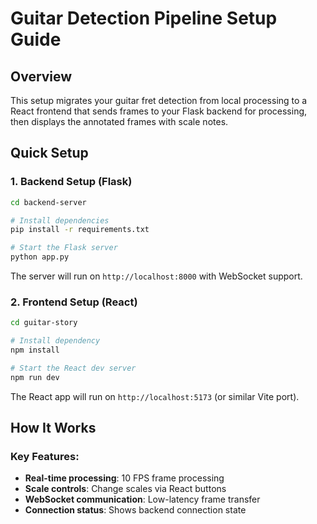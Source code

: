 # Guitar Detection Pipeline Setup Guide

## Overview
This setup migrates your guitar fret detection from local processing to a React frontend that sends frames to your Flask backend for processing, then displays the annotated frames with scale notes.

## Quick Setup

### 1. Backend Setup (Flask)
```bash
cd backend-server

# Install dependencies
pip install -r requirements.txt

# Start the Flask server
python app.py
```

The server will run on `http://localhost:8000` with WebSocket support.

### 2. Frontend Setup (React)
```bash 
cd guitar-story

# Install dependency
npm install 

# Start the React dev server
npm run dev
```

The React app will run on `http://localhost:5173` (or similar Vite port).

## How It Works

### Key Features:
- **Real-time processing**: 10 FPS frame processing
- **Scale controls**: Change scales via React buttons
- **WebSocket communication**: Low-latency frame transfer
- **Connection status**: Shows backend connection state